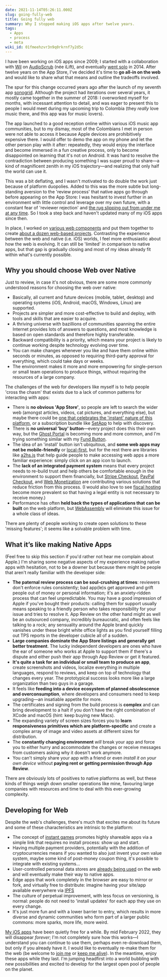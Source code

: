 ```yaml
---
date: 2021-11-14T05:26:11.000Z
slug: going-fully-web
title: Going fully web
summary: Why I stopped making iOS apps after twelve years.
tags:
  - Apps
  - process
  - meta
wiki_id: 01fmeehzvr3n9q0rkrnf7y2d5c
---
```

I have been working on iOS apps since 2009; I started with a collaboration with [Wil](https://twitter.com/tom%5Ffrog) on [AudioScrub](https://rosano.ca/audioscrub) (née iLift), and eventually [went solo](https://utopia.rosano.ca/sixth-times-a-charm) in 2014\. After twelve years on the App Store, I've decided it's time to **go all-in on the web** and would like to share what that means and outline the tradeoffs involved.

The spur for this change occurred years ago after the launch of my seventh app [sonogrid](https://rosano.ca/sonogrid). Although the project had iterations over several years, it mostly came together in the summer of 2018: I overworked myself for months, with incessant attention to detail, and was eager to present this to people I would meet during my upcoming trip to Colombia (they _really_ love music there, and this app was for music lovers).

The app launched to a good reception online within various iOS music app communities, but to my dismay, most of the Colombians I met in person were not able to access it because Apple devices are prohibitively expensive there. I would offer to demo the app on my phone and let the other person play with it after: repeatedly, they would enjoy the interface and become immersed in a fun creative process, only to become disappointed on learning that it's not on Android. It was hard to resolve the contradiction between producing something I was super proud to share—a kind of magnificent zenith in my iOS trajectory—and realizing that only half the world can use it.

This was a bit deflating, and I wasn't motivated to do double the work just because of platform duopolies. Added to this was the more subtle but long-standing aversion to the 'review process' that native apps go through before appearing on the App Store: I was hesitant to invest further in an environment with little control and leverage over my own future, with a constant fear of 'reviewer rejection' and [the rug slipping out from under me at any time](https://marco.org/2009/06/13/trust-hostility-and-the-human-side-of-apple). So I took a step back and haven't updated many of my iOS apps since then.

In place, I worked on [various web components](https://github.com/orgs/olsk/repositories) and put them together to create [about a dozen web-based projects](https://github.com/rosano#open-source-projects). Contrasting the experience between the web and native (i.e. iOS) worlds, I feel more enthusiastic about how the web is evolving. It can still be 'limited' in comparison to native apps, but that gap is gradually closing and most of my ideas already fit within what's currently possible.

## Why you should choose Web over Native

Just to review, in case it's not obvious, there are some more commonly understood reasons for choosing the web over native:

* Basically, all current and future devices (mobile, tablet, desktop) and operating systems (iOS, Android, macOS, Windows, Linux) are supported.
* Projects are simpler and more cost-effective to build and deploy, with tools and skills that are easier to acquire.
* A thriving universe with bazillions of communities spanning the entire Internet provides lots of answers to questions, and most knowledge is based on open standards and therefore highly transferable.
* Backward compatibility is a priority, which means your project is likely to continue working despite technology evolving over time.
* You can make changes whenever you like and have them online within seconds or minutes, as opposed to requiring third-party approval for everything, which could take days or weeks.
* The environment makes it more and more empowering for single-person or small team operations to produce things, without requiring the resources of a large company.

The challenges of the web for developers like myself is to help people 'cross the chasm' that exists due to a lack of common patterns for interacting with apps:

* There is **no obvious 'App Store'**, so people are left to search the wider web (amongst articles, videos, cat pictures, and everything else), but maybe there could be [one that celebrates the 'instant' nature of this platform](https://appindex.app/), or a subscription bundle like [SetApp](https://talk.fission.codes/t/setapp-curated-apps-bundle-subscription/2260) to help with discovery.
* There is **no universal 'buy' button**—every project does this their own way, but the [Ghost Portal](https://ghost.org/help/setting-up-portal/) is becoming more and more common, and I'm trying something similar with my [Fund Button](https://cafe.rosano.ca/t/69).
* The idea of an 'install' button isn't ubiquitous, and **some web apps may not be mobile-friendly** or [local-first](https://www.inkandswitch.com/local-first), but for the rest there are libraries like [a2hs.js](https://github.com/koddr/a2hs.js) that help guide people to make accessing web apps a more familiar experience: simply click on an app icon to launch.
* The **lack of an integrated payment system** means that every project needs to re-build trust and help others be comfortable enough in the environment to support them financially, but [Stripe Checkout](https://stripe.com/payments/checkout), [PayPal Checkout](https://www.paypal.com/merchantapps/appcenter/acceptpayments/checkout), and [Web Monetization](https://webmonetization.org/) are contributing various solutions that reduce friction from this process. (I would also love to see [fiscal hosting](https://opencollective.com/fiscal-hosting) become more prevalent so that having a legal entity is not necessary to receive money.)
* Performance has often **held back the types of applications that can be built** on the web platform, but [WebAssembly](https://webassembly.org/roadmap) will eliminate this issue for a whole class of ideas.

There are plenty of people working to create open solutions to these 'missing features'; it seems like a solvable problem with time.

## What it’s like making Native Apps

(Feel free to skip this section if you'd rather not hear me complain about Apple.) I'm sharing some negative aspects of my experience making native apps with hesitation, not to be a downer but because there might be people that aren't really familiar with the developer side:

* **The paternal review process can be soul-crushing at times**: reviewers don't enforce rules consistently; bad app(le)s get approved and grift people out of money or personal information; it's an anxiety-ridden process that can feel unpredictable. You may have a good impression of Apple if you've bought their products: calling them for support usually means speaking to a friendly person who takes responsibility for your issue and tries to resolve it. App Review on the other hand might as well be an outsourced company, incredibly bureaucratic, and often feels like talking to a rock; any sensuality around the Apple brand quickly vanishes under these bright white office lights as you find yourself filling out TPS reports in the developer cubicle all of a sudden.
* **Large companies dominate the App Store listings and generally get better treatment**. The lucky independent developers are ones who have the ear of someone who works at Apple to support them if there's a dispute and either push their app through App Review or get it featured.
* **It's quite a task for an individual or small team to produce an app**, create screenshots and videos, localize everything in multiple languages, respond to reviews, and keep on top of technology that changes every year. The prototypical success looks more like a large organization than two guys in a garage.
* It feels like **feeding into a device ecosystem of planned obsolescence and overconsumption**, where developers and consumers need to keep upgrading—an insatiable appetite for more.
* The certificates and signing from the build process is **complex** and can bring development to a halt if you don't have the right combination of XCode and macOS (hint: keep buying new Macs).
* The expanding variety of screen sizes forces you to **learn responsiveness primitives which are platform-specific** and create a complex array of image and video assets at different sizes for distribution.
* The **constantly changing environment** _will_ break your app and force you to either hurry and accommodate the changes or receive messages from customers asking why it doesn't work anymore.
* You can't simply share your app with a friend or even _install it on your own device_ without **paying rent or getting permission through App Review**.

There are obviously lots of positives to native platforms as well, but these kinds of things weigh down smaller operations like mine, favouring large companies with resources and time to deal with this ever-growing complexity.

## Developing for Web

Despite the web's challenges, there's much that excites me about its future and some of these characteristics are intrinsic to the platform:

* The concept of [instant games](https://www.fortressofdoors.com/the-future-of-games-is-an-instant-flash-to-the-past/) promotes highly shareable apps via a simple link that requires no install process: show up and start.
* Having multiple payment providers, potentially with the addition of cryptocurrencies means if you wanted to also just invent your own value system, maybe some kind of post-money coupon thing, it's possible to integrate with existing systems…
* User-controlled personal data stores are [already being used](https://0data.app/) on the web and will eventually make their way to native apps.
* Edge apps that work completely in the browser are easy to mirror or fork, and virtually free to distribute: imagine having your site/app available everywhere via [IPFS](https://ipfs.io/)
* The culture of perpetual improvement, with less focus on versioning, is normal: people do not need to 'install updates' for each app they use on every change.
* It's just more fun and with a lower barrier to entry, which results in more diverse and dynamic communities who form part of a larger public commons: more sparks, more life, more weird.

[My iOS apps](https://apps.apple.com/us/developer/rcreativ/id356609408) have been quietly free for a while. By mid February 2022, they will disappear _forever_; I'm not completely sure how this works—I understand you can continue to use them, perhaps even re-download them, but only if you already have it. I would like to eventually re-make them for the web (be welcome to [join me](https://github.com/rosano) or [keep me alive](https://rosano.ca/back)). In the meantime, enjoy these apps while they last. I'm jumping headfirst into a world bubbling with new possibilities and excited to develop for the largest open pool of people on the planet.
